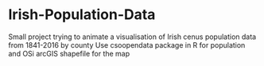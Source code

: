 # Irish-Population-Data
Small project trying to animate a visualisation of Irish cenus population data from 1841-2016 by county
Use csoopendata package in R for population and OSi arcGIS shapefile for the map
